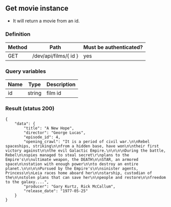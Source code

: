 ## Get movie instance

- It will return a movie from an id.

### Definition

| Method | Path                  | Must be authenticated? |
| ------ | --------------------- | ---------------------- |
| GET    | /dev/api/films/{ id } | yes                    |

### Query variables

| Name | Type   | Description |
| ---- | ------ | ----------- |
| id   | string | film id     |

### Result (status 200)

```
{
    "data": {
        "title": "A New Hope",
        "director": "George Lucas",
        "episode_id": 4,
        "opening_crawl": "It is a period of civil war.\n\nRebel spaceships, striking\n\nfrom a hidden base, have won\n\ntheir first victory against\n\nthe evil Galactic Empire.\n\n\n\nDuring the battle, Rebel\n\nspies managed to steal secret\r\nplans to the Empire's\n\nultimate weapon, the DEATH\n\nSTAR, an armored space\n\nstation with enough power\n\nto destroy an entire planet.\n\n\n\nPursued by the Empire's\n\nsinister agents, Princess\n\nLeia races home aboard her\n\nstarship, custodian of the\n\nstolen plans that can save her\n\npeople and restore\n\nfreedom to the galaxy....",
        "producer": "Gary Kurtz, Rick McCallum",
        "release_date": "1977-05-25"
    }
}
```
